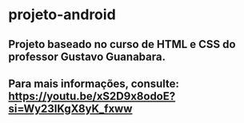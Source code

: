 # projeto-android
## Projeto baseado no curso de HTML e CSS do professor Gustavo Guanabara.
## Para mais informações, consulte: https://youtu.be/xS2D9x8odoE?si=Wy23IKgX8yK_fxww

